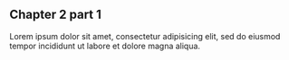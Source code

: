 ## Chapter 2 part 1

Lorem ipsum dolor sit amet, consectetur adipisicing elit, sed do eiusmod
tempor incididunt ut labore et dolore magna aliqua.